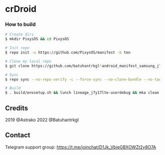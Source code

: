 # crDroid

### How to build ###

```bash
# Create dirs
$ mkdir PixysOS && cd PixysOS

# Init repo
$ repo init -u https://github.com/PixysOS/manifest -b ten

# Clone my local repo
$ git clone https://github.com/batuhantrkgl*android_manifest_samsung_j7y17lte.git -b pixysos-staging .repo/local_manifests

# Sync
$ repo sync --no-repo-verify -c --force-sync --no-clone-bundle --no-tags --optimized-fetch --prune -j`nproc`

# Build
$ . build/envsetup.sh && lunch lineage_j7y17lte-userdebug && mka clean && mka api-stubs-docs && mka hiddenapi-lists-docs && mka system-api-stubs-docs && mka test-api-stubs-docs && mka bacon -j`nproc`
```

## Credits
2019 @Astrako
2022 @Batuhantrkgl

## Contact
Telegram support group: https://t.me/joinchat/D1Jk_VbieGBXOWZt2y8O7A
